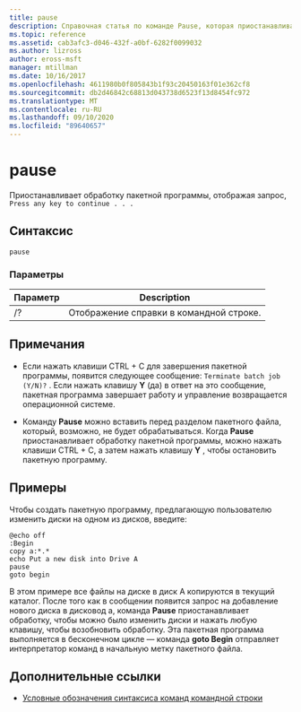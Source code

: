 ```yaml
---
title: pause
description: Справочная статья по команде Pause, которая приостанавливает обработку пакетных программ.
ms.topic: reference
ms.assetid: cab3afc3-d046-432f-a0bf-6282f0099032
ms.author: lizross
author: eross-msft
manager: mtillman
ms.date: 10/16/2017
ms.openlocfilehash: 4611980b0f805843b1f93c20450163f01e362cf8
ms.sourcegitcommit: db2d46842c68813d043738d6523f13d8454fc972
ms.translationtype: MT
ms.contentlocale: ru-RU
ms.lasthandoff: 09/10/2020
ms.locfileid: "89640657"
---
```

# <a name="pause"></a>pause

Приостанавливает обработку пакетной программы, отображая запрос, `Press any key to continue . . .`

## <a name="syntax"></a>Синтаксис

```
pause
```

### <a name="parameters"></a>Параметры

| Параметр | Description |
|--|--|
| /? | Отображение справки в командной строке. |

## <a name="remarks"></a>Примечания

- Если нажать клавиши CTRL + C для завершения пакетной программы, появится следующее сообщение: `Terminate batch job (Y/N)?` . Если нажать клавишу **Y** (да) в ответ на это сообщение, пакетная программа завершает работу и управление возвращается операционной системе.

- Команду **Pause** можно вставить перед разделом пакетного файла, который, возможно, не будет обрабатываться. Когда **Pause** приостанавливает обработку пакетной программы, можно нажать клавиши CTRL + C, а затем нажать клавишу **Y** , чтобы остановить пакетную программу.

## <a name="examples"></a>Примеры

Чтобы создать пакетную программу, предлагающую пользователю изменить диски на одном из дисков, введите:

```
@echo off
:Begin
copy a:*.*
echo Put a new disk into Drive A
pause
goto begin
```

В этом примере все файлы на диске в диск A копируются в текущий каталог. После того как в сообщении появится запрос на добавление нового диска в дисковод а, команда **Pause** приостанавливает обработку, чтобы можно было изменить диски и нажать любую клавишу, чтобы возобновить обработку. Эта пакетная программа выполняется в бесконечном цикле — команда **goto Begin** отправляет интерпретатор команд в начальную метку пакетного файла.

## <a name="additional-references"></a>Дополнительные ссылки

- [Условные обозначения синтаксиса команд командной строки](command-line-syntax-key.md)